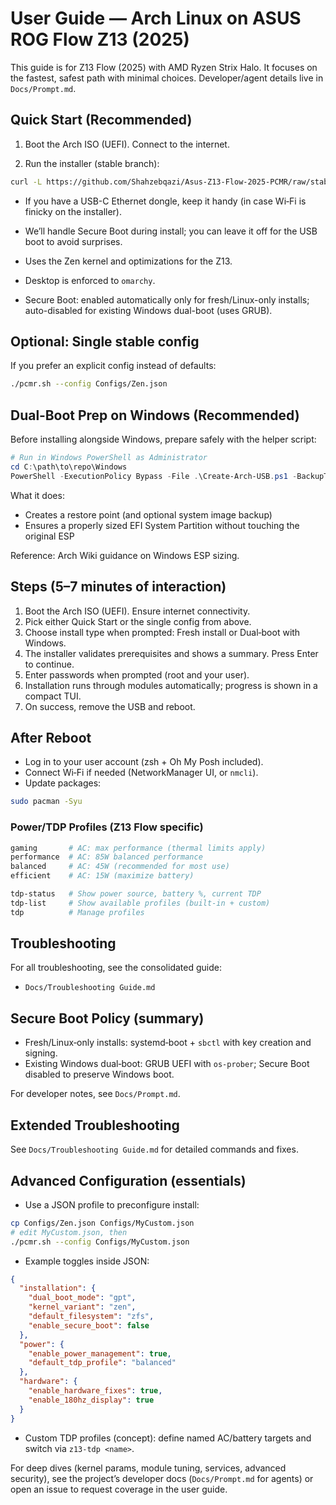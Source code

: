 # User Guide — Arch Linux on ASUS ROG Flow Z13 (2025)

This guide is for Z13 Flow (2025) with AMD Ryzen Strix Halo. It focuses on the fastest, safest path with minimal choices. Developer/agent details live in `Docs/Prompt.md`.

## Quick Start (Recommended)

1) Boot the Arch ISO (UEFI). Connect to the internet.

2) Run the installer (stable branch):
```bash
curl -L https://github.com/Shahzebqazi/Asus-Z13-Flow-2025-PCMR/raw/stable/pcmr.sh | bash
```

- If you have a USB-C Ethernet dongle, keep it handy (in case Wi‑Fi is finicky on the installer).
- We’ll handle Secure Boot during install; you can leave it off for the USB boot to avoid surprises.

- Uses the Zen kernel and optimizations for the Z13.
- Desktop is enforced to `omarchy`.
- Secure Boot: enabled automatically only for fresh/Linux-only installs; auto-disabled for existing Windows dual-boot (uses GRUB).

## Optional: Single stable config

If you prefer an explicit config instead of defaults:

```bash
./pcmr.sh --config Configs/Zen.json
```

## Dual‑Boot Prep on Windows (Recommended)

Before installing alongside Windows, prepare safely with the helper script:

```powershell
# Run in Windows PowerShell as Administrator
cd C:\path\to\repo\Windows
PowerShell -ExecutionPolicy Bypass -File .\Create-Arch-USB.ps1 -BackupTargetDriveLetter E: -MinEspMiB 260 -NewEspMiB 300
```

What it does:
- Creates a restore point (and optional system image backup)
- Ensures a properly sized EFI System Partition without touching the original ESP

Reference: Arch Wiki guidance on Windows ESP sizing.

## Steps (5–7 minutes of interaction)

1) Boot the Arch ISO (UEFI). Ensure internet connectivity.
2) Pick either Quick Start or the single config from above.
3) Choose install type when prompted: Fresh install or Dual‑boot with Windows.
4) The installer validates prerequisites and shows a summary. Press Enter to continue.
5) Enter passwords when prompted (root and your user).
6) Installation runs through modules automatically; progress is shown in a compact TUI.
7) On success, remove the USB and reboot.

## After Reboot

- Log in to your user account (zsh + Oh My Posh included).
- Connect Wi‑Fi if needed (NetworkManager UI, or `nmcli`).
- Update packages:
```bash
sudo pacman -Syu
```

### Power/TDP Profiles (Z13 Flow specific)
```bash
gaming       # AC: max performance (thermal limits apply)
performance  # AC: 85W balanced performance
balanced     # AC: 45W (recommended for most use)
efficient    # AC: 15W (maximize battery)

tdp-status   # Show power source, battery %, current TDP
tdp-list     # Show available profiles (built-in + custom)
tdp          # Manage profiles
```

## Troubleshooting

For all troubleshooting, see the consolidated guide:

- `Docs/Troubleshooting Guide.md`

## Secure Boot Policy (summary)

- Fresh/Linux‑only installs: systemd‑boot + `sbctl` with key creation and signing.
- Existing Windows dual‑boot: GRUB UEFI with `os-prober`; Secure Boot disabled to preserve Windows boot.

For developer notes, see `Docs/Prompt.md`.

## Extended Troubleshooting

See `Docs/Troubleshooting Guide.md` for detailed commands and fixes.

## Advanced Configuration (essentials)

- Use a JSON profile to preconfigure install:
```bash
cp Configs/Zen.json Configs/MyCustom.json
# edit MyCustom.json, then
./pcmr.sh --config Configs/MyCustom.json
```

- Example toggles inside JSON:
```json
{
  "installation": {
    "dual_boot_mode": "gpt",
    "kernel_variant": "zen",
    "default_filesystem": "zfs",
    "enable_secure_boot": false
  },
  "power": {
    "enable_power_management": true,
    "default_tdp_profile": "balanced"
  },
  "hardware": {
    "enable_hardware_fixes": true,
    "enable_180hz_display": true
  }
}
```

- Custom TDP profiles (concept): define named AC/battery targets and switch via `z13-tdp <name>`.

For deep dives (kernel params, module tuning, services, advanced security), see the project’s developer docs (`Docs/Prompt.md` for agents) or open an issue to request coverage in the user guide.


